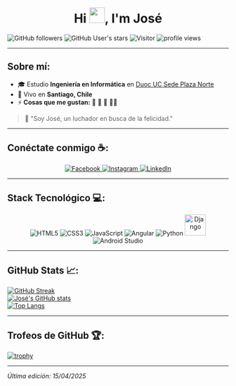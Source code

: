 <h1 align="center">Hi <img src="https://media.giphy.com/media/hvRJCLFzcasrR4ia7z/giphy.gif" width="35">, I'm José</h1>

  ![GitHub followers](https://img.shields.io/github/followers/NerdSyntax?style=social)
  ![GitHub User's stars](https://img.shields.io/github/stars/NerdSyntax?style=social)
  ![Visitor](https://visitor-badge.laobi.icu/badge?page_id=NerdSyntax)
  <img src="https://komarev.com/ghpvc/?username=NerdSyntax" alt="profile views" />


---

## Sobre mí:

- 🎓 Estudio **Ingeniería en Informática** en [Duoc UC Sede Plaza Norte](https://www.duoc.cl/sedes/plaza-norte/)
- 🏡 Vivo en **Santiago, Chile**
- ⚡ **Cosas que me gustan:** 🍕 🎥 🥊 🚴‍♂️

> 💬 "Soy José, un luchador en busca de la felicidad."

---

## Conéctate conmigo ☕:

<div align="center">
  <a href="https://www.facebook.com/profile.php?id=61575347607030" target="_blank">
    <img src="https://img.icons8.com/fluency/48/facebook-new.png" title="Facebook"/>
  </a>
  <a href="https://www.instagram.com/nerdsyntax/" target="_blank">
    <img src="https://img.icons8.com/fluency/48/instagram-new.png" title="Instagram"/>
  </a>
  <a href="https://www.linkedin.com/in/josé-luis-oporto-valenzuela-9676a9293" target="_blank">
    <img src="https://img.icons8.com/fluency/48/linkedin.png" title="LinkedIn"/>
  </a>
</div>

---

## Stack Tecnológico 💻:

<div align="center">
  <img src="https://img.icons8.com/color/48/html-5--v1.png" title="HTML5"/> 
  <img src="https://img.icons8.com/color/48/css3.png" title="CSS3"/> 
  <img src="https://img.icons8.com/color/48/javascript--v1.png" title="JavaScript"/> 
  <img src="https://img.icons8.com/color/48/angularjs.png" title="Angular"/> 
  <img src="https://img.icons8.com/color/48/python--v1.png" title="Python"/>
 <img src="https://upload.wikimedia.org/wikipedia/commons/7/75/Django_logo.svg" title="Django" width="48" height="48" style="filter: hue-rotate(90deg) saturate(2);" />
  <img src="https://img.icons8.com/color/48/android-studio--v2.png" title="Android Studio"/> 
</div>

---

## GitHub Stats 📈:


  [![GitHub Streak](https://github-readme-streak-stats.herokuapp.com?user=NerdSyntax&theme=algolia)](https://git.io/streak-stats)  
  [![José's GitHub stats](https://github-readme-stats.vercel.app/api?username=NerdSyntax&theme=algolia)](https://github.com/NerdSyntax/github-readme-stats)  
  [![Top Langs](https://github-readme-stats.vercel.app/api/top-langs/?username=NerdSyntax&layout=compact&theme=algolia)](https://github.com/NerdSyntax/github-readme-stats)


---

## Trofeos de GitHub 🏆:

  [![trophy](https://github-profile-trophy.vercel.app/?username=NerdSyntax&theme=algolia)](https://github.com/NerdSyntax/github-profile-trophy)


---

*Última edición: 15/04/2025*

